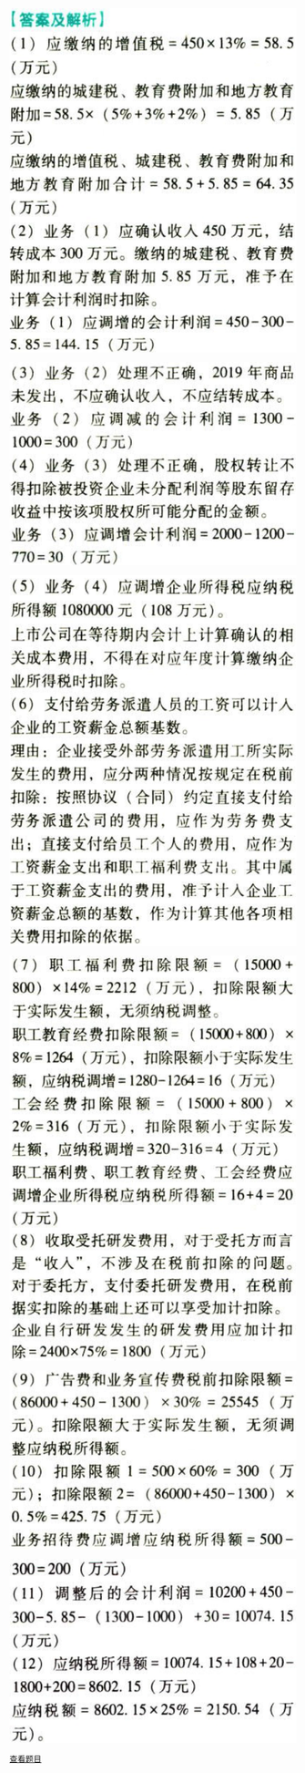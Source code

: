 ![](d142d187c00163152f5384236b27e8d1.png)

![](d395a832275a889e0cddd3c00141de75.png)

![](8ad72a4cab3c689e326018951f47c8cf.png)

![](0554a863b0d76bd7a3e53a781f3a9f09.png)

![](b4c97b7262211ad2c2bc479ff7e4bfda.png)

![](a439c7b664468ef00644f02934d7d5de.png)

[查看题目](../C04.企业所得税法.本章真题.md#103-题目)

